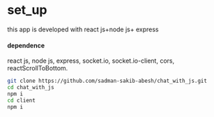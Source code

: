 <h1>set_up</h1>
this app is developed with react js+node js+ express
<h4>dependence</h4>
react js, node js, express, socket.io, socket.io-client, cors, reactScrollToBottom.

```bash
git clone https://github.com/sadman-sakib-abesh/chat_with_js.git
cd chat_with_js
npm i
cd client
npm i
```

